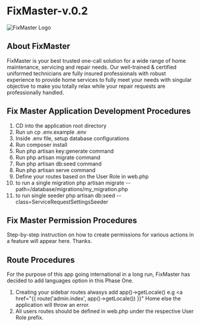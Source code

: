 # FixMaster-v.0.2
![FixMaster Logo](http://temp.homefix.ng/assets/images/home-fix-logo-colored.png)

## About FixMaster

FixMaster is your best trusted one-call solution for a wide range of home maintenance, servicing and repair needs. Our well-trained & certified uniformed technicians are fully insured professionals with robust experience to provide home services to fully meet your needs with singular objective to make you totally relax while your repair requests are professionally handled.


## Fix Master Application Development Procedures

1. CD into the application root directory
2. Run un cp .env.example .env
3. Inside .env file, setup database configurations
4. Run composer install
5. Run php artisan key:generate command
6. Run php artisan migrate command
7. Run php artisan db:seed command
8. Run php artisan serve command
9. Define your routes based on the User Role in web.php
10. to run a single migration php artisan migrate --path=/database/migrations/my_migration.php
11. to run single seeder php artisan db:seed --class=ServiceRequestSettingsSeeder

## Fix Master Permission Procedures
Step-by-step instruction on how to create permissions for various actions in a feature will appear here. Thanks.

## Route Procedures
For the purpose of this app going international in a long run, FixMaster has decided to add languages option in this Phase One.

1. Creating your sidebar routes alwasys add app()->getLocale() e.g <a href="{{ route('admin.index', app()->getLocale()) }}" <span>Home</span></a> else the application will throw an error.
2. All users routes should be defined in web.php under the respective User Role prefix.
